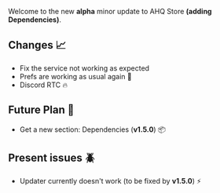 Welcome to the new **alpha** minor update to AHQ Store **(adding Dependencies)**.

## Changes 📈
- Fix the service not working as expected
- Prefs are working as usual again 📝
- Discord RTC 🔥

## Future Plan 🚀
- Get a new section: Dependencies (**v1.5.0**) 📦

## Present issues 🪲
- Updater currently doesn't work (to be fixed by **v1.5.0**) ⚡